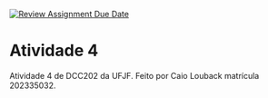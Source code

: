 [![Review Assignment Due Date](https://classroom.github.com/assets/deadline-readme-button-24ddc0f5d75046c5622901739e7c5dd533143b0c8e959d652212380cedb1ea36.svg)](https://classroom.github.com/a/yBmgqoZR)
 # Atividade 4

 Atividade 4 de DCC202 da UFJF. Feito por Caio Louback matrícula 202335032.
